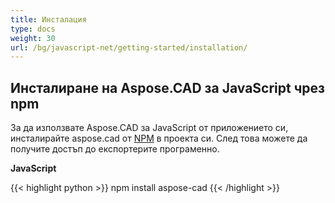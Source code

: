 ```yaml
---
title: Инсталация
type: docs
weight: 30
url: /bg/javascript-net/getting-started/installation/
---
```


## **Инсталиране на Aspose.CAD за JavaScript чрез npm**

За да използвате Aspose.CAD за JavaScript от приложението си, инсталирайте aspose.cad от [NPM](https://www.npmjs.com/@aspose-cad/) в проекта си. След това можете да получите достъп до експортерите програменно.

**JavaScript**

{{< highlight python >}}
npm install aspose-cad
{{< /highlight >}}

